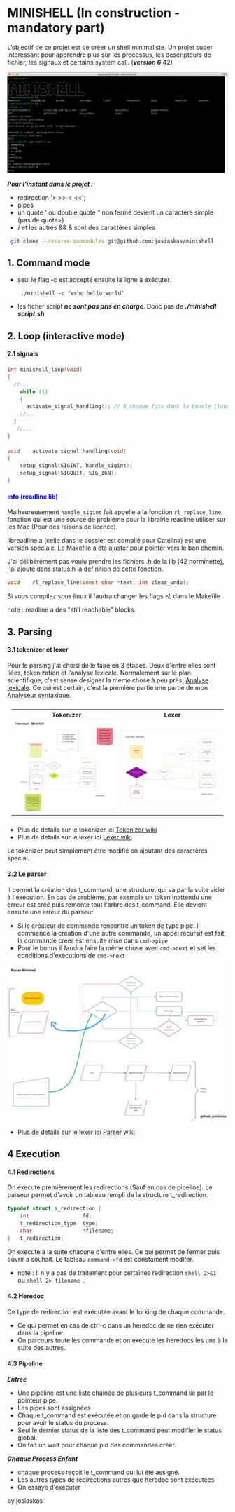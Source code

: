 # MINISHELL (In construction - mandatory part)


L’objectif de ce projet est de créer un shell minimaliste.
Un projet super interessant pour apprendre plus sur les processus, les descripteurs de fichier, les signaux et certains system call. (***version 6*** 42)

![minishell_term](./github/screen_term.png)

***Pour l'instant dans le projet :***
- redirection '> >> < <<';
- pipes
- un quote ' ou double quote " non fermé devient un caractère simple (pas de quote>)
- / et les autres && & sont des caractères simples

 ```sh
  git clone --recurse-submodules git@github.com:josiaskas/minishell
 ```
 
## 1. Command mode

- seul le flag -c est accepté ensuite la ligne à exécuter.
  ```shell
   ./minishell -c "echo hello world"  
  ```
- les ficher script ***ne sont pas pris en charge***. Donc pas de ***./minishell script.sh***
## 2. Loop (interactive mode)

#### 2.1 signals
```C
int	minishell_loop(void)
{
  //...
	while (1)
	{
      activate_signal_handling(); // À chaque fois dans la boucle (tous les signaux sont désactivés par certains bout de code)
    //...
  }
   //...
}

void	activate_signal_handling(void)
{
	setup_signal(SIGINT, handle_sigint);
	setup_signal(SIGQUIT, SIG_IGN);
}
```
#### <span style="color:blue">info (readline lib)</span>

Malheureusement `handle_sigint` fait appelle a la fonction `rl_replace_line`, fonction qui est une source de problème pour la librairie readline utiliser sur les Mac (Pour des raisons de licence).

libreadline.a (celle dans le dossier est compilé pour Catelina) est une version spéciale. Le Makefile a été ajuster pour pointer vers le bon chemin.

J'ai délibérément pas voulu prendre les fichiers .h de la lib (42 norminette), j'ai ajouté dans status.h la definition de cette fonction.
```C
void	rl_replace_line(const char *text, int clear_undo);
```

Si vous compilez sous linux il faudra changer les flags ***-L*** dans le Makefile

 note : readline a des "still reachable" blocks.

## 3. Parsing

#### 3.1 tokenizer et lexer

Pour le parsing j'ai choisi de le faire en 3 étapes. Deux d'entre elles sont liées, tokenization et l’analyse lexicale. 
Normalement sur le plan scientifique, c'est sensé designer la meme chose à peu près, [Analyse lexicale](https://fr.wikipedia.org/wiki/Analyse_lexicale). Ce qui est certain, c'est la première partie une partie de mon [Analyseur syntaxique](https://fr.wikipedia.org/wiki/Analyse_syntaxique).

<table style="padding:10px">
  <tr>
	<th>Tokenizer</th>
	<th>Lexer</th>
  </tr>
  <tr>
    <td> 
        <img src="./github/Tokenizer_board.jpeg"  alt="incomplete" width = 500px>
    </td>
    <td> 
         <img src="./github/real_v2_lexer.jpeg"  alt="incomplete" width = 500px>
    </td>
  </tr>
</table>

- Plus de details sur le tokenizer ici [Tokenizer wiki](https://github.com/josiaskas/minishell/wiki/Tokenizer)
- Plus de details sur le lexer ici [Lexer wiki](https://github.com/josiaskas/minishell/wiki/Lexer)

Le tokenizer peut simplement être modifié en ajoutant des caractères special.

#### 3.2 Le parser

Il permet la création des t_command, une structure, qui va par la suite aider à l'exécution. En cas de problème, par exemple un token inattendu une erreur est créé puis remonte tout l'arbre des t_command. Elle devient ensuite une erreur du parseur. 
- Si le créateur de commande rencontre un token de type pipe. Il commence la creation d'une autre commande, un appel récursif est fait, la commande créer est ensuite mise dans `cmd->pipe`
- Pour le bonus il faudra faire la même chose avec `cmd->next` et set les conditions d'exécutions de `cmd->next`

![parser part 2](https://github.com/josiaskas/minishell/blob/5875426d0ce06758f582b8f407b1d7ba1aea160e/github/parser_minishell_board.jpeg)

- Plus de details sur le lexer ici [Parser wiki](https://github.com/josiaskas/minishell/wiki/Parser)

## 4 Execution

#### 4.1 Redirections

On execute premièrement les redirections (Sauf en cas de pipeline).
Le parseur permet d'avoir un tableau rempli de la structure t_redirection.

```C
typedef struct s_redirection {
	int					fd;
	t_redirection_type	type;
	char				*filename;
}	t_redirection;
```

On execute à la suite chacune d'entre elles. Ce qui permet de fermer puis ouvrir a souhait. Le tableau  ``` command->fd ``` est constament modifer.
- note : Il n'y a pas de traitement pour certaines redirection ```shell 2>&1 ``` ou ```shell 2> filename ```. 

#### 4.2 Heredoc

Ce type de redirection est exécutée avant le forking de chaque commande.
- Ce qui permet en cas de ctrl-c dans un heredoc de ne rien exécuter dans la pipeline.
- On parcours toute les commande et on execute les heredocs les uns à la suite des autres.
#### 4.3 Pipeline

***Entrée***
- Une pipeline est une liste chainée de plusieurs t_command lié par le pointeur pipe.
- Les pipes sont assignées 
- Chaque t_command est exécutée et on garde le pid dans la structure pour avoir le status du process. 
- Seul le dernier status de la liste des t_command peut modifier le status global.
- On fait un wait pour chaque pid des commandes créer.

***Chaque Process Enfant***
- chaque process reçoit le t_command qui lui été assigné.
- Les autres types de redirections autres que heredoc sont exécutées
- On essaye d'exécuter

by josiaskas
